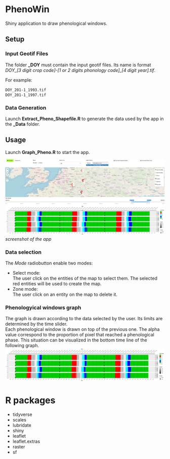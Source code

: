 # PhenoWin
Shiny application to draw phenological windows.

## Setup
### Input Geotif Files
The folder **_DOY** must contain the input geotif files. Its name is format
*DOY_[3 digit crop code]-[1 or 2 digits phonology code]_[4 digit year].tif*.

For example:

```
DOY_201-1_1993.tif
DOY_201-1_1997.tif
```
### Data Generation
Launch **Extract_Pheno_Shapefile.R** to generate the data used by the app in
the **_Data** folder.
## Usage
Launch **Graph_Pheno.R** to start the app.

![dashboard](_Images/Dashboard.png)
*screenshot of the app*
### Data selection

The *Mode* radiobutton enable two modes:
+ Select mode:  
  The user click on the entities of the map to select them. The selected red entities
  will be used to create the map.
+ Zone mode:  
  The user click on an entity on the map to delete it.

### Phenologyical windows graph
The graph is drawn according to the data selected by the user. Its limits are
determined by the time slider.  
Each phenological window is drawn on top of the previous one. The alpha value
correspond to the proportion of pixel that reached a phenological phase.
This situation can be visualized in the bottom time line of the following graph.
![dashboard](_Images/graph_example.png)

# R packages
+ tidyverse
+ scales
+ lubridate
+ shiny
+ leaflet
+ leaflet.extras
+ raster
+ sf
